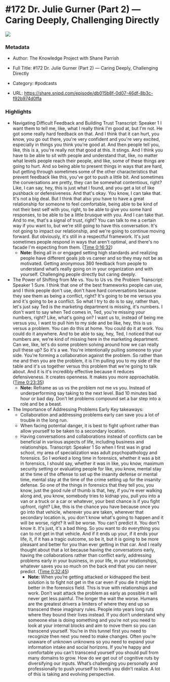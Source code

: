 # #172 Dr. Julie Gurner (Part 2) —  Caring Deeply, Challenging Directly

![](https://wsrv.nl/?url=https%3A%2F%2Fssl-static.libsyn.com%2Fp%2Fassets%2F5%2F9%2F0%2F7%2F590730c5f73a2ccebafc7308ab683e82%2Fknowledge-project-small.png&w=100&h=100)

### Metadata

- Author: The Knowledge Project with Shane Parrish
- Full Title: #172 Dr. Julie Gurner (Part 2) —  Caring Deeply, Challenging Directly
- Category: #podcasts



- URL: https://share.snipd.com/episode/db015b8f-0d07-46df-8b3c-f92b974d0ffa

### Highlights

- Navigating Difficult Feedback and Building Trust
  Transcript:
  Speaker 1
  I want them to tell me, like, what I really think I'm good at, but I'm not. He got some really hard feedback on that. And I think that it can hurt, you know, you go out there, you're very confident and you're very excited, especially in things you think you're good at. And then people tell you, like, this is a, you're really not that good at this. It stings. And I think you have to be able to sit with people and understand that, like, no matter what levels people reach their people, and like, some of these things are going to hurt. And so being able to present things in ways that are hard, but getting through sometimes some of the other characteristics that prevent feedback like this, you've got to push a little bit. And sometimes the conversations are pretty, they can be somewhat contentious, right? Like, I can say, hey, this is just what I found, and you get a lot of like pushback or defensiveness. And that's okay. You know, I can take that. It's not a big deal. But I think that also you have to have a great relationship for someone to feel comfortable, being able to be kind of not their best self with you, right, to be able to give you some hard responses, to be able to be a little brusque with you. And I can take that. And to me, that's a signal of trust, right? You can talk to me a certain way if you want to, but we're still going to have this conversation. It's not going to impact our relationship, and we're going to continue moving forward. But obviously, it's still in a respectful framework. It's just sometimes people respond in ways that aren't optimal, and there's no facade I'm expecting from them. ([Time 0:16:32](https://share.snipd.com/snip/8030a4bc-a5a1-48d2-9ab6-f69138081e25))
    - **Note:** Being all in or engaged setting high standards and realizing people have different goals job vs career and so they may not be as motivated. Getting anonymous 360 feedback from people to understand what’s really going on in your organization and with yourself. Challenging people directly but caring deeply.
- The Power of Shifting from Me vs. You to Us vs. the Problem
  Transcript:
  Speaker 1
  Sure. I think that one of the best frameworks people can use, and I think people don't use, don't have hard conversations because they see them as being a conflict, right? It's going to be me versus you and it's going to be a conflict. So what I try to do is to say, rather than, let's just say Ted is the marketing department is missing, it's numbers. I don't want to say when Ted comes in, Ted, you're missing your numbers, right? Like, what's going on? I want us to, instead of being me versus you, I want to pull him to my side and be like, hey, this is us versus a problem. You can do this at home. You could do it at work. You could do it anywhere. And to be able to say, hey, Ted, I noticed that our numbers are, we're kind of missing here in the marketing department. Can we, like, let's do some problem solving around how we can really pull these up? So it's a we. You're intentionally pulling someone to your side. You're forming a collaboration against the problem. So rather than me and then you are the problem, it is I'm pulling you to my side of the table and it's us together versus this problem that we're going to talk about. And it is it's incredibly effective because it reduces defensiveness. It creates openness. It makes you more approachable. ([Time 0:23:35](https://share.snipd.com/snip/525eefb5-28ed-44e6-8da3-ede6401f823b))
    - **Note:** Reframe as us vs the problem not me vs you. Instead of underperforming say taking to the next level. Bad 10 minutes bad hour or bad day. Don’t let problems compound set a bar step into a role and be a beast.
- The Importance of Addressing Problems Early
  Key takeaways:
  - Collaboration and addressing problems early can save you a lot of trouble in the long run.
  - When facing potential danger, it is best to fight upfront rather than allow yourself to be taken to a secondary location.
  - Having conversations and collaborations instead of conflicts can be beneficial in various aspects of life, including business and relationships.
  Transcript:
  Speaker 1
  So when I first was in grad school, my area of specialization was adult psychopathology and forensics. So I worked a long time in forensics, whether it was a bit in forensics, I should say, whether it was in like, you know, maximum security setting or evaluating people for like, you know, mental stay at the time of the offense to set up the insanity defense or mental time, mental stay at the time of the crime setting up for the insanity defense. So one of the things in forensics that they tell you, you know, just the good rule of thumb is that, hey, if you're ever walking along and, you know, somebody tries to kidnap you, pull you into a van or a truck or a car or whatever, your best chance is if you fight upfront, right? Like, this is the chance you have because once you go into that vehicle, wherever you are taken, wherever that secondary location is, you don't know what's going to happen and it will be worse, right? It will be worse. You can't predict it. You don't know it. It's just, it's a bad thing. So you want to do everything you can to not get in that vehicle. And if it ends up your, if it ends your life, it, if it has a tragic outcome, so be it, but it is going to be more pleasant and better for you than ever getting in that car. And I really thought about that a lot because having the conversations early, having the collaborations rather than conflict early, addressing problems early in your business, in your life, in your relationships, whatever saves you so much on the back end that you can never predict. ([Time 0:32:45](https://share.snipd.com/snip/778805f7-851d-488d-aa0a-2147e25fd809))
    - **Note:** When you’re getting attacked or kidnapped the best solution is to fight not get in the car even if you die it might be better in the forensics field. This is true with relationships and work. Don’t wait attack the problem as early as possible it will never get less painful. The longer the wait the worse. Humans are the greatest drivers a limiters of where they end up so transcend these imaginary rules. People into years long ruts where they bound their lives instead. If you don’t understand why someone else is doing something and you’re not you need to look at your internal blocks and aim to move them so you can transcend yourself. You’re in this tunnel first you need to recognize then next you need to make changes. Often you’re unaware of unknown unknowns so you need to expand your information intake and social horizons. If you’re happy and comfortable you can’t transcend yourself you should pull from many domains to grow. How do we get out of cognitive ruts by diversifying our inputs. What’s challenging you personally and professionally to push yourself to levels you didn’t realize. A lot of this is taking and evolving perspective.
